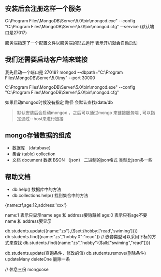 ## 安装后会注册这样一个服务

C:\Program Files\MongoDB\Server\5.0\bin\mongod.exe" --config "C:\Program Files\MongoDB\Server\5.0\bin\mongod.cfg" --service  (默认端口是27017)


服务端指定了一个配置文件以服务端的形式运行 表示开机就会自动启动



## 我们还需要启动客户端来链接

我先启动一个端口是 27018?
mongod --dbpath="C:\Program Files\MongoDB\Server\5.0\my" --port 30000

C:\Program Files\MongoDB\Server\5.0\bin\mongod.exe" --config "C:\Program Files\MongoDB\Server\5.0\bin\mongod.cfg"

如果启动mongod时候没有指定 路径 会默认查找/data/db

> 默认安装后会启动mongod ，之后可以通过mongo 来链接服务端 , 可以指定通过--host来进行链接


## mongo存储数据的组成
- 数据库 （database）
- 集合   (table) collection
- 文档  document 数据 BSON （json） 二进制的json格式 类型比json多一些


## 帮助文档
- db.help() 数据库中的方法 
- db.collections.help() 找到集合中的方法



{name:zf,age:12,address:'xxx'}

name:1  表示只显示name   age 和 address要隐藏掉
age:0  表示只有age不要   name 和 address要显示

db.students.update({name:"zs"},{$set:{hobby:['read','swiming']}})
db.students.find({name:"zs","hobby.0":"read"})
// 嵌套类型可以采用下标的方式来查找
db.students.find({name:"zs","hobby":{$all:["swiming","read"]}})

db.students.update(查询条件，修改的值)  db.students.remove(删除条件)
updateMany                              deleteOne 删除一条


// 休息三份 mongoose